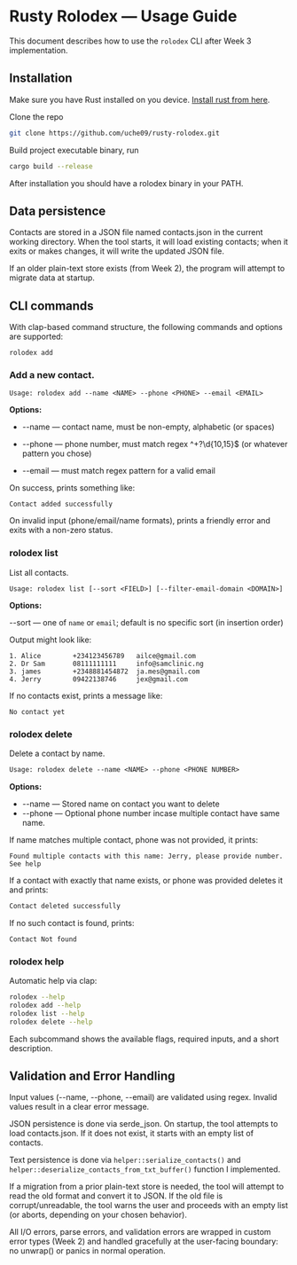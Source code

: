# Rusty Rolodex — Usage Guide

This document describes how to use the `rolodex` CLI after Week 3 implementation.

## Installation
Make sure you have Rust installed on you device. [Install rust from here](https://www.rust-lang.org/tools/install).  

Clone the repo

```bash
git clone https://github.com/uche09/rusty-rolodex.git
```

Build project executable binary, run
```bash
cargo build --release
```

After installation you should have a rolodex binary in your PATH.

## Data persistence

Contacts are stored in a JSON file named contacts.json in the current working directory. When the tool starts, it will load existing contacts; when it exits or makes changes, it will write the updated JSON file.

If an older plain-text store exists (from Week 2), the program will attempt to migrate data at startup.

## CLI commands

With clap-based command structure, the following commands and options are supported:

`rolodex add`

### Add a new contact.

```text
Usage: rolodex add --name <NAME> --phone <PHONE> --email <EMAIL>

```

**Options:**

- --name <NAME> — contact name, must be non-empty, alphabetic (or spaces)

- --phone <PHONE> — phone number, must match regex ^\+?\d{10,15}$ (or whatever pattern you chose)

- --email <EMAIL> — must match regex pattern for a valid email

On success, prints something like:
```text
Contact added successfully
```

On invalid input (phone/email/name formats), prints a friendly error and exits with a non-zero status.


### rolodex list

List all contacts.

```text
Usage: rolodex list [--sort <FIELD>] [--filter-email-domain <DOMAIN>]
```

**Options:**

--sort <FIELD> — one of `name` or `email`; default is no specific sort (in insertion order)

Output might look like:

```text
1. Alice        +234123456789   ailce@gmail.com
2. Dr Sam       08111111111     info@samclinic.ng
3. james        +2348881454872  ja.mes@gmail.com
4. Jerry        09422138746     jex@gmail.com

```
If no contacts exist, prints a message like:
```text
No contact yet
```


### rolodex delete

Delete a contact by name.
```txt
Usage: rolodex delete --name <NAME> --phone <PHONE NUMBER>
```

**Options:**
- --name <NAME> — Stored name on contact you want to delete
- --phone <PHONE NUMBER> — Optional phone number incase multiple contact have same name.


If name matches multiple contact, phone was not provided, it prints:
```text
Found multiple contacts with this name: Jerry, please provide number. See help
```

If a contact with exactly that name exists, or phone was provided deletes it and prints:
```txt
Contact deleted successfully
```

If no such contact is found, prints:
```text
Contact Not found
```

### rolodex help
Automatic help via clap:
```bash
rolodex --help
rolodex add --help
rolodex list --help
rolodex delete --help
```
Each subcommand shows the available flags, required inputs, and a short description.


## Validation and Error Handling

Input values (--name, --phone, --email) are validated using regex. Invalid values result in a clear error message.

JSON persistence is done via serde_json. On startup, the tool attempts to load contacts.json. If it does not exist, it starts with an empty list of contacts.

Text persistence is done via `helper::serialize_contacts()` and `helper::deserialize_contacts_from_txt_buffer()` function I implemented.

If a migration from a prior plain-text store is needed, the tool will attempt to read the old format and convert it to JSON. If the old file is corrupt/unreadable, the tool warns the user and proceeds with an empty list (or aborts, depending on your chosen behavior).

All I/O errors, parse errors, and validation errors are wrapped in custom error types (Week 2) and handled gracefully at the user-facing boundary: no unwrap() or panics in normal operation.